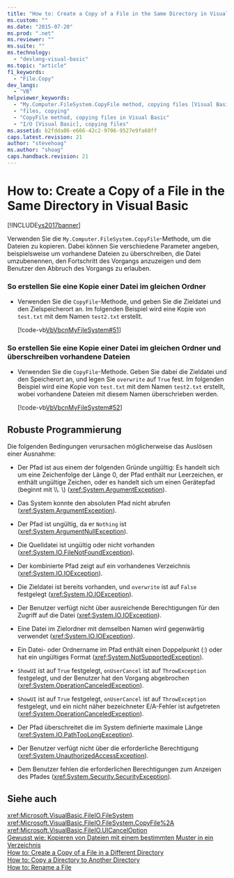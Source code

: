 ```yaml
---
title: "How to: Create a Copy of a File in the Same Directory in Visual Basic | Microsoft Docs"
ms.custom: ""
ms.date: "2015-07-20"
ms.prod: ".net"
ms.reviewer: ""
ms.suite: ""
ms.technology: 
  - "devlang-visual-basic"
ms.topic: "article"
f1_keywords: 
  - "File.Copy"
dev_langs: 
  - "VB"
helpviewer_keywords: 
  - "My.Computer.FileSystem.CopyFile method, copying files [Visual Basic]"
  - "files, copying"
  - "CopyFile method, copying files in Visual Basic"
  - "I/O [Visual Basic], copying files"
ms.assetid: b2fdda86-e666-42c2-9706-9527e9fa68ff
caps.latest.revision: 21
author: "stevehoag"
ms.author: "shoag"
caps.handback.revision: 21
---
```

# How to: Create a Copy of a File in the Same Directory in Visual Basic
[!INCLUDE[vs2017banner](../../../../visual-basic/includes/vs2017banner.md)]

Verwenden Sie die `My.Computer.FileSystem.CopyFile`\-Methode, um die Dateien zu kopieren.  Dabei können Sie verschiedene Parameter angeben, beispielsweise um vorhandene Dateien zu überschreiben, die Datei umzubenennen, den Fortschritt des Vorgangs anzuzeigen und dem Benutzer den Abbruch des Vorgangs zu erlauben.  
  
### So erstellen Sie eine Kopie einer Datei im gleichen Ordner  
  
-   Verwenden Sie die `CopyFile`\-Methode, und geben Sie die Zieldatei und den Zielspeicherort an.  Im folgenden Beispiel wird eine Kopie von `test.txt` mit dem Namen `test2.txt` erstellt.  
  
     [!code-vb[VbVbcnMyFileSystem#51](../../../../visual-basic/developing-apps/programming/drives-directories-files/codesnippet/visualbasic/how-to-create-a-copy-of-_0_1.vb)]  
  
### So erstellen Sie eine Kopie einer Datei im gleichen Ordner und überschreiben vorhandene Dateien  
  
-   Verwenden Sie die `CopyFile`\-Methode. Geben Sie dabei die Zieldatei und den Speicherort an, und legen Sie `overwrite` auf `True` fest.  Im folgenden Beispiel wird eine Kopie von `test.txt` mit dem Namen `test2.txt` erstellt, wobei vorhandene Dateien mit diesem Namen überschrieben werden.  
  
     [!code-vb[VbVbcnMyFileSystem#52](../../../../visual-basic/developing-apps/programming/drives-directories-files/codesnippet/visualbasic/how-to-create-a-copy-of-_0_2.vb)]  
  
## Robuste Programmierung  
 Die folgenden Bedingungen verursachen möglicherweise das Auslösen einer Ausnahme:  
  
-   Der Pfad ist aus einem der folgenden Gründe ungültig: Es handelt sich um eine Zeichenfolge der Länge 0, der Pfad enthält nur Leerzeichen, er enthält ungültige Zeichen, oder es handelt sich um einen Gerätepfad \(beginnt mit \\\\.  \\\) \(<xref:System.ArgumentException>\).  
  
-   Das System konnte den absoluten Pfad nicht abrufen \(<xref:System.ArgumentException>\).  
  
-   Der Pfad ist ungültig, da er `Nothing` ist \(<xref:System.ArgumentNullException>\).  
  
-   Die Quelldatei ist ungültig oder nicht vorhanden \(<xref:System.IO.FileNotFoundException>\).  
  
-   Der kombinierte Pfad zeigt auf ein vorhandenes Verzeichnis \(<xref:System.IO.IOException>\).  
  
-   Die Zieldatei ist bereits vorhanden, und `overwrite` ist auf `False` festgelegt \(<xref:System.IO.IOException>\).  
  
-   Der Benutzer verfügt nicht über ausreichende Berechtigungen für den Zugriff auf die Datei \(<xref:System.IO.IOException>\).  
  
-   Eine Datei im Zielordner mit demselben Namen wird gegenwärtig verwendet \(<xref:System.IO.IOException>\).  
  
-   Ein Datei\- oder Ordnername im Pfad enthält einen Doppelpunkt \(:\) oder hat ein ungültiges Format \(<xref:System.NotSupportedException>\).  
  
-   `ShowUI` ist auf `True` festgelegt, `onUserCancel` ist auf `ThrowException` festgelegt, und der Benutzer hat den Vorgang abgebrochen \(<xref:System.OperationCanceledException>\).  
  
-   `ShowUI` ist auf `True` festgelegt, `onUserCancel` ist auf `ThrowException` festgelegt, und ein nicht näher bezeichneter E\/A\-Fehler ist aufgetreten \(<xref:System.OperationCanceledException>\).  
  
-   Der Pfad überschreitet die im System definierte maximale Länge \(<xref:System.IO.PathTooLongException>\).  
  
-   Der Benutzer verfügt nicht über die erforderliche Berechtigung \(<xref:System.UnauthorizedAccessException>\).  
  
-   Dem Benutzer fehlen die erforderlichen Berechtigungen zum Anzeigen des Pfades \(<xref:System.Security.SecurityException>\).  
  
## Siehe auch  
 <xref:Microsoft.VisualBasic.FileIO.FileSystem>   
 <xref:Microsoft.VisualBasic.FileIO.FileSystem.CopyFile%2A>   
 <xref:Microsoft.VisualBasic.FileIO.UICancelOption>   
 [Gewusst wie: Kopieren von Dateien mit einem bestimmten Muster in ein Verzeichnis](../../../../visual-basic/developing-apps/programming/drives-directories-files/how-to-copy-files-with-a-specific-pattern-to-a-directory.md)   
 [How to: Create a Copy of a File in a Different Directory](../../../../visual-basic/developing-apps/programming/drives-directories-files/how-to-create-a-copy-of-a-file-in-a-different-directory.md)   
 [How to: Copy a Directory to Another Directory](../../../../visual-basic/developing-apps/programming/drives-directories-files/how-to-copy-a-directory-to-another-directory.md)   
 [How to: Rename a File](../../../../visual-basic/developing-apps/programming/drives-directories-files/how-to-rename-a-file.md)